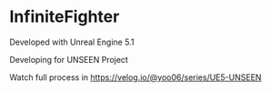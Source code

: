 # InfiniteFighter

Developed with Unreal Engine 5.1

Developing for UNSEEN Project

Watch full process in https://velog.io/@yoo06/series/UE5-UNSEEN
